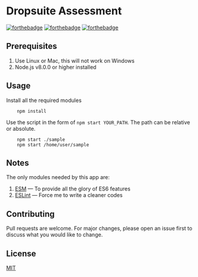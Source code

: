 # Dropsuite Assessment

[![forthebadge](https://forthebadge.com/images/badges/made-with-javascript.svg)](https://forthebadge.com)
[![forthebadge](https://forthebadge.com/images/badges/built-with-love.svg)](https://forthebadge.com)
[![forthebadge](https://forthebadge.com/images/badges/60-percent-of-the-time-works-every-time.svg)](https://forthebadge.com)

## Prerequisites

1. Use Linux or Mac, this will not work on Windows
2. Node.js v8.0.0 or higher installed

## Usage

Install all the required modules

```
    npm install
```

Use the script in the form of `npm start YOUR_PATH`. The path can be relative or absolute.

```
    npm start ./sample
    npm start /home/user/sample
```

## Notes

The only modules needed by this app are:

1. [ESM](https://github.com/standard-things/esm) — To provide all the glory of ES6 features
2. [ESLint](https://eslint.org/) — Force me to write a cleaner codes

## Contributing

Pull requests are welcome. For major changes, please open an issue first to discuss what you would like to change.

## License

[MIT](https://choosealicense.com/licenses/mit/)